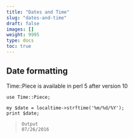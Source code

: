 ```yaml
---
title: "Dates and Time"
slug: "dates-and-time"
draft: false
images: []
weight: 9995
type: docs
toc: true
---
```


## Date formatting
Time::Piece is available in perl 5 after version 10

    use Time::Piece;
    
    my $date = localtime->strftime('%m/%d/%Y');
    print $date;

>     Output
>     07/26/2016

